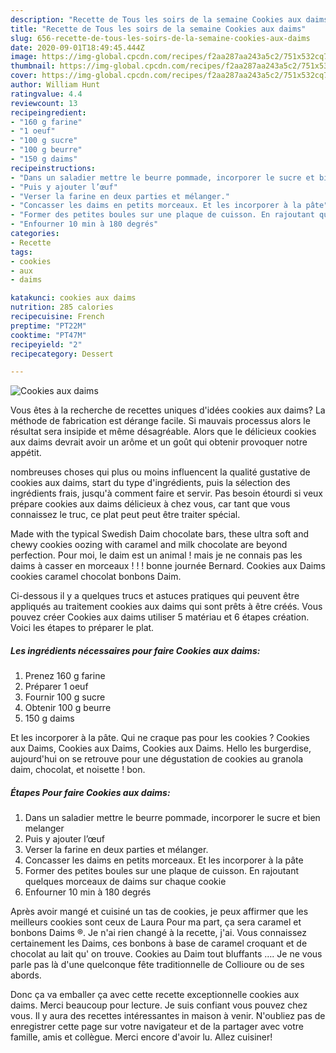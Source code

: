 ```yaml
---
description: "Recette de Tous les soirs de la semaine Cookies aux daims"
title: "Recette de Tous les soirs de la semaine Cookies aux daims"
slug: 656-recette-de-tous-les-soirs-de-la-semaine-cookies-aux-daims
date: 2020-09-01T18:49:45.444Z
image: https://img-global.cpcdn.com/recipes/f2aa287aa243a5c2/751x532cq70/cookies-aux-daims-photo-principale-de-la-recette.jpg
thumbnail: https://img-global.cpcdn.com/recipes/f2aa287aa243a5c2/751x532cq70/cookies-aux-daims-photo-principale-de-la-recette.jpg
cover: https://img-global.cpcdn.com/recipes/f2aa287aa243a5c2/751x532cq70/cookies-aux-daims-photo-principale-de-la-recette.jpg
author: William Hunt
ratingvalue: 4.4
reviewcount: 13
recipeingredient:
- "160 g farine"
- "1 oeuf"
- "100 g sucre"
- "100 g beurre"
- "150 g daims"
recipeinstructions:
- "Dans un saladier mettre le beurre pommade, incorporer le sucre et bien melanger"
- "Puis y ajouter l’œuf"
- "Verser la farine en deux parties et mélanger."
- "Concasser les daims en petits morceaux. Et les incorporer à la pâte"
- "Former des petites boules sur une plaque de cuisson. En rajoutant quelques morceaux de daims sur chaque cookie"
- "Enfourner 10 min à 180 degrés"
categories:
- Recette
tags:
- cookies
- aux
- daims

katakunci: cookies aux daims 
nutrition: 285 calories
recipecuisine: French
preptime: "PT22M"
cooktime: "PT47M"
recipeyield: "2"
recipecategory: Dessert

---
```



![Cookies aux daims](https://img-global.cpcdn.com/recipes/f2aa287aa243a5c2/751x532cq70/cookies-aux-daims-photo-principale-de-la-recette.jpg)

Vous êtes à la recherche de recettes uniques d'idées cookies aux daims? La méthode de fabrication est dérange facile. Si mauvais processus alors le résultat sera insipide et même désagréable. Alors que le délicieux cookies aux daims devrait avoir un arôme et un goût qui obtenir provoquer notre appétit.

nombreuses choses qui plus ou moins influencent la qualité gustative de cookies aux daims, start du type d'ingrédients, puis la sélection des ingrédients frais, jusqu'à comment faire et servir. Pas besoin étourdi si veux prépare cookies aux daims délicieux à chez vous, car tant que vous connaissez le truc, ce plat peut peut être traiter spécial.

Made with the typical Swedish Daim chocolate bars, these ultra soft and chewy cookies oozing with caramel and milk chocolate are beyond perfection. Pour moi, le daim est un animal ! mais je ne connais pas les daims à casser en morceaux ! ! ! bonne journée Bernard. Cookies aux Daims cookies caramel chocolat bonbons Daim.


Ci-dessous il y a quelques trucs et astuces pratiques qui peuvent être appliqués au traitement cookies aux daims qui sont prêts à être créés. Vous pouvez créer Cookies aux daims utiliser 5 matériau et 6 étapes création. Voici les étapes to préparer le plat.

<!--inarticleads1-->

##### Les ingrédients nécessaires pour faire Cookies aux daims:

1. Prenez 160 g farine
1. Préparer 1 oeuf
1. Fournir 100 g sucre
1. Obtenir 100 g beurre
1.  150 g daims


Et les incorporer à la pâte. Qui ne craque pas pour les cookies ? Cookies aux Daims, Cookies aux Daims, Cookies aux Daims. Hello les burgerdise, aujourd&#39;hui on se retrouve pour une dégustation de cookies au granola daim, chocolat, et noisette ! bon. 

<!--inarticleads2-->

##### Étapes Pour faire Cookies aux daims:

1. Dans un saladier mettre le beurre pommade, incorporer le sucre et bien melanger
1. Puis y ajouter l’œuf
1. Verser la farine en deux parties et mélanger.
1. Concasser les daims en petits morceaux. Et les incorporer à la pâte
1. Former des petites boules sur une plaque de cuisson. En rajoutant quelques morceaux de daims sur chaque cookie
1. Enfourner 10 min à 180 degrés


Après avoir mangé et cuisiné un tas de cookies, je peux affirmer que les meilleurs cookies sont ceux de Laura Pour ma part, ça sera caramel et bonbons Daims ®. Je n&#39;ai rien changé à la recette, j&#39;ai. Vous connaissez certainement les Daims, ces bonbons à base de caramel croquant et de chocolat au lait qu&#39; on trouve. Cookies au Daim tout bluffants …. Je ne vous parle pas là d&#39;une quelconque fête traditionnelle de Collioure ou de ses abords. 


Donc ça va emballer ça avec cette recette exceptionnelle cookies aux daims. Merci beaucoup pour lecture. Je suis confiant vous pouvez chez vous. Il y aura des recettes  intéressantes in maison à venir. N'oubliez pas de enregistrer cette page sur votre navigateur et de la partager avec votre famille, amis et collègue. Merci encore d'avoir lu. Allez cuisiner!
